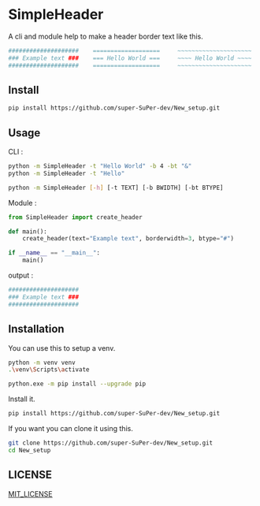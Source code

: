# SimpleHeader

A cli and module help to make a header border text like this.

```bash
####################    ===================     ~~~~~~~~~~~~~~~~~~~~~
### Example text ###    === Hello World ===     ~~~~ Hello World ~~~~
####################    ===================     ~~~~~~~~~~~~~~~~~~~~~
```

## Install
```bash
pip install https://github.com/super-SuPer-dev/New_setup.git
```

## Usage
CLI :
```bash
python -m SimpleHeader -t "Hello World" -b 4 -bt "&"
python -m SimpleHeader -t "Hello"
```
```bash
python -m SimpleHeader [-h] [-t TEXT] [-b BWIDTH] [-bt BTYPE]
```

Module :
```python
from SimpleHeader import create_header

def main():
    create_header(text="Example text", borderwidth=3, btype="#")

if __name__ == "__main__":
    main()
```
output :
```bash
####################
### Example text ###
####################
```

## Installation
You can use this to setup a venv.
```bash
python -m venv venv
.\venv\Scripts\activate
```

```bash
python.exe -m pip install --upgrade pip
```

Install it.
```bash
pip install https://github.com/super-SuPer-dev/New_setup.git
```

If you want you can clone it using this.
```bash
git clone https://github.com/super-SuPer-dev/New_setup.git
cd New_setup
```

## LICENSE
[MIT_LICENSE](./LICENSE)